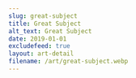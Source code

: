 ```yaml
---
slug: great-subject
title: Great Subject
alt_text: Great Subject
date: 2019-01-01
excludefeed: true
layout: art-detail
filename: /art/great-subject.webp
---
```


